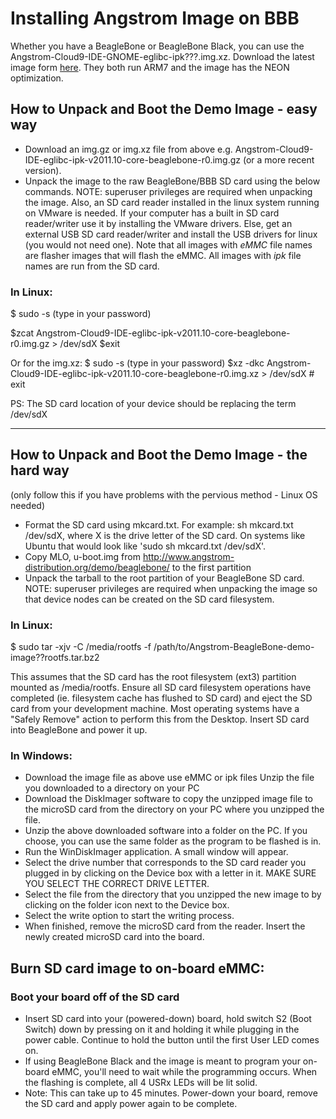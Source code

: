 # Installing Angstrom Image on BBB
Whether you have a BeagleBone or BeagleBone Black, you can use the Angstrom-Cloud9-IDE-GNOME-eglibc-ipk???.img.xz. Download the latest image form [here][1]. They both run ARM7 and the image has the NEON optimization.
## How to Unpack and Boot the Demo Image - easy way
- Download an img.gz or img.xz file from above e.g. Angstrom-Cloud9-IDE-eglibc-ipk-v2011.10-core-beaglebone-r0.img.gz (or a more recent version).
- Unpack the image to the raw BeagleBone/BBB SD card using the below commands. NOTE: superuser privileges are required when unpacking the image. Also, an SD card reader installed in the linux system running on VMware is needed. If your computer has a built in SD card reader/writer use it by installing the VMware drivers. Else, get an external USB SD card reader/writer and install the USB drivers for linux (you would not need one).
  Note that all images with *eMMC* file names are flasher images that will flash the eMMC. All images with *ipk* file names are run from the SD card.
### In Linux:
$ sudo -s
(type in your password)

$zcat Angstrom-Cloud9-IDE-eglibc-ipk-v2011.10-core-beaglebone-r0.img.gz \> /dev/sdX
$exit


Or for the img.xz:
$ sudo -s
(type in your password)
$xz -dkc Angstrom-Cloud9-IDE-eglibc-ipk-v2011.10-core-beaglebone-r0.img.xz \> /dev/sdX # exit

PS: The SD card location of your device should be replacing the term /dev/sdX

----
## How to Unpack and Boot the Demo Image - the hard way 
(only follow this if you have problems with the pervious method - Linux OS needed)

- Format the SD card using mkcard.txt. For example: sh mkcard.txt /dev/sdX, where X is the drive letter of the SD card. On systems like Ubuntu that would look like 'sudo sh mkcard.txt /dev/sdX'.
- Copy MLO, u-boot.img from http://www.angstrom-distribution.org/demo/beaglebone/ to the first partition
- Unpack the tarball to the root partition of your BeagleBone SD card. NOTE: superuser privileges are required when unpacking the image so that device nodes can be created on the SD card filesystem.

### In Linux:

$ sudo tar -xjv -C /media/rootfs -f /path/to/Angstrom-BeagleBone-demo-image??rootfs.tar.bz2 


This assumes that the SD card has the root filesystem (ext3) partition mounted as /media/rootfs.
Ensure all SD card filesystem operations have completed (ie. filesystem cache has flushed to SD card) and eject the SD card from your development machine. Most operating systems have a "Safely Remove" action to perform this from the Desktop.
Insert SD card into BeagleBone and power it up.

### In Windows:
- Download the image file as above use eMMC or ipk files
  Unzip the file you downloaded to a directory on your PC
- Download the DiskImager software to copy the unzipped image file to the microSD card from the directory on your PC where you unzipped the file.
- Unzip the above downloaded software into a folder on the PC. If you choose, you can use the same folder as the program to be flashed is in.
- Run the WinDiskImager application. A small window will appear.
- Select the drive number that corresponds to the SD card reader you plugged in by clicking on the Device box with a letter in it. MAKE SURE YOU SELECT THE CORRECT DRIVE LETTER.
- Select the file from the directory that you unzipped the new image to by clicking on the folder icon next to the Device box.
- Select the write option to start the writing process.
- When finished, remove the microSD card from the reader. Insert the newly created microSD card into the board.

## Burn SD card image to on-board eMMC:
### Boot your board off of the SD card
- Insert SD card into your (powered-down) board, hold switch S2 (Boot Switch) down by pressing on it and holding it while plugging in the power cable. Continue to hold the button until the first User LED comes on.
- If using BeagleBone Black and the image is meant to program your on-board eMMC, you'll need to wait while the programming occurs. When the flashing is complete, all 4 USRx LEDs will be lit solid.
- Note: This can take up to 45 minutes. Power-down your board, remove the SD card and apply power again to be complete.



[1]:	http://downloads.angstrom-distribution.org/demo/beaglebone/
